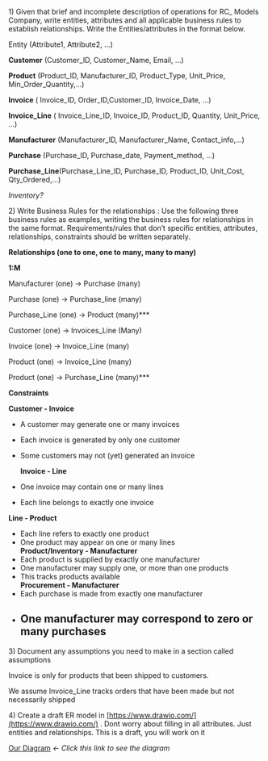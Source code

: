 1\) Given that brief and incomplete description of operations for RC\_ Models Company, write entities, attributes and all applicable business rules to establish relationships. Write the Entities/attributes in the format below.

Entity (Attribute1, Attribute2, …)

**Customer** (Customer\_ID, Customer\_Name, Email, …)

**Product** (Product\_ID, Manufacturer\_ID, Product\_Type, Unit\_Price, Min\_Order\_Quantity,...)

**Invoice** ( Invoice\_ID, Order\_ID,Customer\_ID, Invoice\_Date, …)

**Invoice\_Line** ( Invoice\_Line\_ID, Invoice\_ID, Product\_ID, Quantity, Unit\_Price, ...)

**Manufacturer** (Manufacturer\_ID, Manufacturer\_Name, Contact\_info,...)

**Purchase** (Purchase\_ID, Purchase\_date, Payment\_method, …)

**Purchase\_Line**(Purchase\_Line\_ID, Purchase\_ID, Product\_ID, Unit\_Cost, Qty\_Ordered,...)

*Inventory?*

2\) Write Business Rules for the relationships : Use the following three business rules as examples, writing the business rules for relationships in the same format. Requirements/rules that don’t specific entities, attributes, relationships, constraints  should be written separately.

**Relationships (one to one, one to many, many to many)**

**1:M**

Manufacturer (one) \-\> Purchase (many)

Purchase (one) \-\> Purchase\_line (many)

Purchase\_Line (one) \-\> Product (many)\*\*\* 

Customer (one) \-\> Invoices\_Line (Many)

Invoice (one) \-\> Invoice\_Line (many)

Product (one) \-\> Invoice\_Line (many)

Product (one) \-\> Purchase\_Line (many)\*\*\*

**Constraints**

**Customer \- Invoice**

- A customer may generate one or many invoices  
- Each invoice is generated by only one customer  
- Some customers may not (yet) generated an invoice

   **Invoice \- Line**

- One invoice may contain one or many lines  
- Each line belongs to exactly one invoice

**Line \- Product**

- Each line refers to exactly one product  
- One product may appear on one or many lines  
  **Product/Inventory \- Manufacturer**  
- Each product is supplied by exactly one manufacturer  
- One manufacturer may supply one, or more than one products  
- This tracks products available  
  **Procurement \- Manufacturer**  
- Each purchase is made from exactly one manufacturer  
- One manufacturer may correspond to zero or many purchases  
  - 

3\) Document any assumptions you need to make in a section called assumptions 

 Invoice is only for products that been shipped to customers.

We assume Invoice\_Line tracks orders that have been made but not necessarily shipped

4\) Create a draft ER model in [https://www.drawio.com/](https://www.drawio.com/)  . Dont worry about filling in all attributes. Just entities and relationships. This is a draft, you will work on it

[Our Diagram](https://drive.google.com/file/d/1y1M-OT4P7yzFw7CmBaKdOUt2GWq0RvC1/view?usp=sharing) *\<- Click this link to see the diagram*

